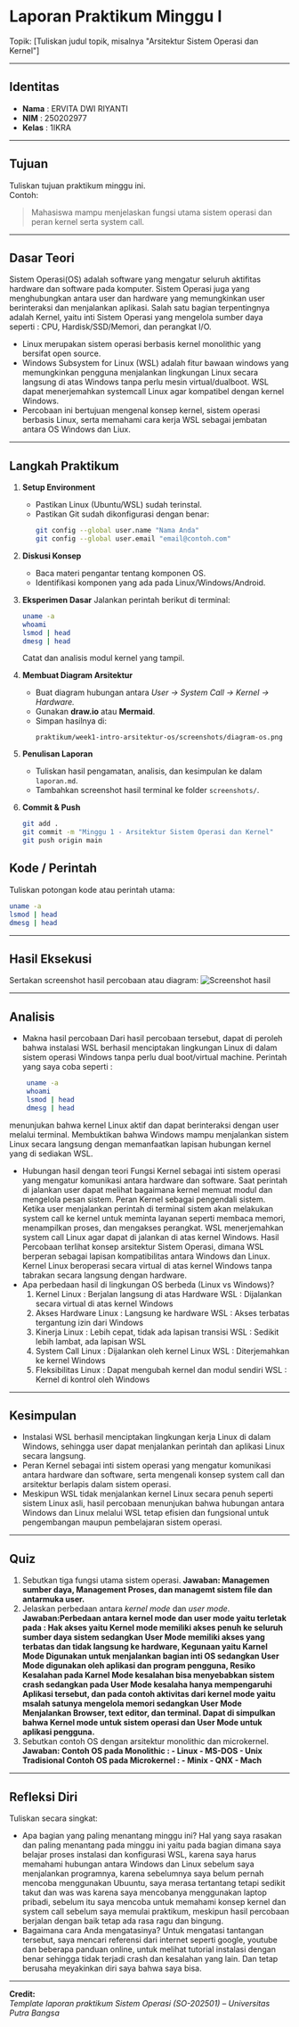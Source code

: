 
# Laporan Praktikum Minggu I
Topik: [Tuliskan judul topik, misalnya "Arsitektur Sistem Operasi dan Kernel"]

---

## Identitas
- **Nama**  : ERVITA DWI RIYANTI
- **NIM**   : 250202977 
- **Kelas** : 1IKRA

---

## Tujuan
Tuliskan tujuan praktikum minggu ini.  
Contoh:  
> Mahasiswa mampu menjelaskan fungsi utama sistem operasi dan peran kernel serta system call.

---

## Dasar Teori
Sistem Operasi(OS) adalah software yang mengatur seluruh aktifitas hardware dan software pada komputer. Sistem Operasi juga yang menghubungkan antara user dan hardware yang memungkinkan user berinteraksi dan menjalankan aplikasi. Salah satu bagian terpentingnya adalah Kernel, yaitu inti Sistem Operasi yang mengelola sumber daya seperti : CPU, Hardisk/SSD/Memori, dan perangkat I/O.
- Linux merupakan sistem operasi berbasis kernel monolithic yang bersifat open source.
- Windows Subsystem for Linux (WSL) adalah fitur bawaan windows yang memungkinkan pengguna menjalankan lingkungan Linux secara langsung di atas Windows tanpa perlu mesin virtual/dualboot. WSL dapat menerjemahkan systemcall Linux agar kompatibel dengan kernel Windows.
- Percobaan ini bertujuan mengenal konsep kernel, sistem operasi berbasis Linux, serta memahami cara kerja WSL sebagai jembatan antara OS Windows dan Liux.

---

## Langkah Praktikum
1. **Setup Environment**
   - Pastikan Linux (Ubuntu/WSL) sudah terinstal.
   - Pastikan Git sudah dikonfigurasi dengan benar:
     ```bash
     git config --global user.name "Nama Anda"
     git config --global user.email "email@contoh.com"
     ```

2. **Diskusi Konsep**
   - Baca materi pengantar tentang komponen OS.
   - Identifikasi komponen yang ada pada Linux/Windows/Android.

3. **Eksperimen Dasar**
   Jalankan perintah berikut di terminal:
   ```bash
   uname -a
   whoami
   lsmod | head
   dmesg | head
   ```
   Catat dan analisis modul kernel yang tampil.

4. **Membuat Diagram Arsitektur**
   - Buat diagram hubungan antara *User → System Call → Kernel → Hardware.*
   - Gunakan **draw.io** atau **Mermaid**.
   - Simpan hasilnya di:
     ```
     praktikum/week1-intro-arsitektur-os/screenshots/diagram-os.png
     ```

5. **Penulisan Laporan**
   - Tuliskan hasil pengamatan, analisis, dan kesimpulan ke dalam `laporan.md`.
   - Tambahkan screenshot hasil terminal ke folder `screenshots/`.

6. **Commit & Push**
   ```bash
   git add .
   git commit -m "Minggu 1 - Arsitektur Sistem Operasi dan Kernel"
   git push origin main
   ```

## Kode / Perintah
Tuliskan potongan kode atau perintah utama:
```bash
uname -a
lsmod | head
dmesg | head
```

---

## Hasil Eksekusi
Sertakan screenshot hasil percobaan atau diagram:
![Screenshot hasil](screenshots/example.png)

---

## Analisis
- Makna hasil percobaan
  Dari hasil percobaan tersebut, dapat di peroleh bahwa instalasi WSL berhasil menciptakan lingkungan Linux di dalam sistem operasi Windows tanpa perlu dual boot/virtual machine. Perintah yang saya coba seperti :
  ```bash
   uname -a
   whoami
   lsmod | head
   dmesg | head
   ```
menunjukan bahwa kernel Linux aktif dan dapat berinteraksi dengan user melalui terminal. Membuktikan bahwa Windows mampu menjalankan sistem Linux secara langsung dengan memanfaatkan lapisan hubungan kernel yang di sediakan WSL.

- Hubungan hasil dengan teori
  Fungsi Kernel sebagai inti sistem operasi yang mengatur komunikasi antara hardware dan software. Saat perintah di jalankan user dapat melihat bagaimana kernel memuat modul dan mengelola pesan sistem. Peran Kernel sebagai pengendali sistem. Ketika user menjalankan perintah di terminal sistem akan melakukan system call ke kernel untuk meminta layanan seperti membaca memori, menampilkan proses, dan mengakses perangkat. WSL menerjemahkan system call Linux agar dapat di jalankan di atas kernel Windows. Hasil Percobaan terlihat konsep arsitektur Sistem Operasi, dimana WSL berperan sebagai lapisan kompatibilitas antara Windows dan Linux. Kernel Linux beroperasi secara virtual di atas kernel Windows tanpa tabrakan secara langsung dengan hardware. 
- Apa perbedaan hasil di lingkungan OS berbeda (Linux vs Windows)?
  1. Kernel
     Linux      : Berjalan langsung di atas Hardware
     WSL        : Dijalankan secara virtual di atas kernel Windows
  2. Akses Hardware
     Linux      : Langsung ke hardware
     WSL        : Akses terbatas tergantung izin dari Windows
  3. Kinerja
     Linux      : Lebih cepat, tidak ada lapisan transisi
     WSL        : Sedikit lebih lambat, ada lapisan WSL
  4. System Call
     Linux      : Dijalankan oleh kernel Linux
     WSL        : Diterjemahkan ke kernel Windows
  5. Fleksibilitas
     Linux      : Dapat mengubah kernel dan modul sendiri
     WSL        : Kernel di kontrol oleh Windows

     
---

## Kesimpulan
- Instalasi WSL berhasil menciptakan lingkungan kerja Linux di dalam Windows, sehingga user dapat menjalankan perintah dan aplikasi Linux secara langsung.
- Peran Kernel sebagai inti sistem operasi yang mengatur komunikasi antara hardware dan software, serta mengenali konsep system call dan arsitektur berlapis dalam sistem operasi.
- Meskipun WSL tidak menjalankan kernel Linux secara penuh seperti sistem Linux asli, hasil percobaan menunjukan bahwa hubungan antara Windows dan Linux melalui WSL tetap efisien dan fungsional untuk pengembangan maupun pembelajaran sistem operasi.

---

## Quiz
1. Sebutkan tiga fungsi utama sistem operasi.
    **Jawaban: Managemen sumber daya, Management Proses, dan managemt sistem file dan antarmuka user.**  
2. Jelaskan perbedaan antara *kernel mode* dan *user mode*.
    **Jawaban:Perbedaan antara kernel mode dan user mode yaitu terletak pada : Hak akses yaitu Kernel mode memiliki akses penuh ke seluruh sumber daya sistem sedangkan User Mode memiliki akses yang terbatas dan tidak langsung ke hardware, Kegunaan yaitu Karnel Mode Digunakan untuk menjalankan bagian inti OS sedangkan User Mode digunakan oleh aplikasi dan program pengguna, Resiko Kesalahan pada Karnel Mode kesalahan bisa menyebabkan sistem crash sedangkan pada User Mode kesalaha hanya mempengaruhi Aplikasi tersebut, dan pada contoh aktivitas dari kernel mode yaitu msalah satunya mengelola memori sedangkan User Mode Menjalankan Browser, text editor, dan terminal. Dapat di simpulkan bahwa Kernel mode untuk sistem operasi dan User Mode untuk aplikasi pengguna.** 
3. Sebutkan contoh OS dengan arsitektur monolithic dan microkernel.
    **Jawaban:
   Contoh OS pada Monolithic   :   - Linux
                                   - MS-DOS
                                   - Unix Tradisional
   Contoh OS pada Microkernel  :   - Minix
                                   - QNX
                                   - Mach** 

---

## Refleksi Diri
Tuliskan secara singkat:
- Apa bagian yang paling menantang minggu ini?
  Hal yang saya rasakan dan paling menantang pada minggu ini yaitu pada bagian dimana saya belajar proses instalasi dan konfigurasi WSL, karena saya harus memahami hubungan antara Windows dan Linux sebelum saya menjalankan programnya, karena sebelumnya saya belum pernah mencoba menggunakan Ubuuntu, saya merasa tertantang tetapi sedikit takut dan was was karena saya mencobanya menggunakan laptop pribadi, sebelum itu saya mencoba untuk memahami konsep kernel dan system call sebelum saya memulai praktikum, meskipun hasil percobaan berjalan dengan baik tetap ada rasa ragu dan bingung.
- Bagaimana cara Anda mengatasinya?
  Untuk mengatasi tantangan tersebut, saya mencari referensi dari internet seperti google, youtube dan beberapa panduan online, untuk melihat tutorial instalasi dengan benar sehingga tidak terjadi crash dan kesalahan yang lain. Dan tetap berusaha meyakinkan diri saya bahwa saya bisa.
---

**Credit:**  
_Template laporan praktikum Sistem Operasi (SO-202501) – Universitas Putra Bangsa_
